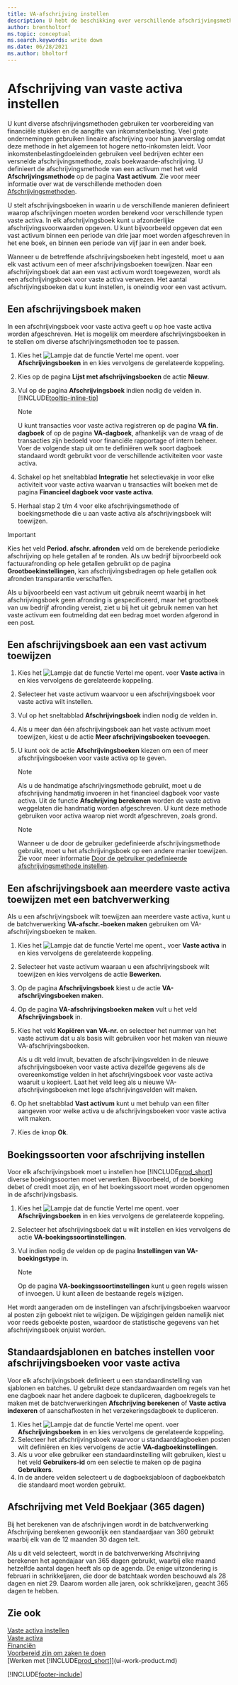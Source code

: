 ```yaml
---
title: VA-afschrijving instellen
description: U hebt de beschikking over verschillende afschrijvingsmethoden. In Business Central definieert u de afschrijvingsmethode van een activum op de pagina **Vast activum**.
author: brentholtorf
ms.topic: conceptual
ms.search.keywords: write down
ms.date: 06/28/2021
ms.author: bholtorf
---
```


# <a name="set-up-fixed-asset-depreciation"></a>Afschrijving van vaste activa instellen

U kunt diverse afschrijvingsmethoden gebruiken ter voorbereiding van financiële stukken en de aangifte van inkomstenbelasting. Veel grote ondernemingen gebruiken lineaire afschrijving voor hun jaarverslag omdat deze methode in het algemeen tot hogere netto-inkomsten leidt. Voor inkomstenbelastingdoeleinden gebruiken veel bedrijven echter een versnelde afschrijvingsmethode, zoals boekwaarde-afschrijving. U definieert de afschrijvingsmethode van een activum met het veld **Afschrijvingsmethode** op de pagina **Vast activum**. Zie voor meer informatie over wat de verschillende methoden doen [Afschrijvingsmethoden](fa-depreciation-methods.md).

U stelt afschrijvingsboeken in waarin u de verschillende manieren definieert waarop afschrijvingen moeten worden berekend voor verschillende typen vaste activa. In elk afschrijvingsboek kunt u afzonderlijke afschrijvingsvoorwaarden opgeven. U kunt bijvoorbeeld opgeven dat een vast activum binnen een periode van drie jaar moet worden afgeschreven in het ene boek, en binnen een periode van vijf jaar in een ander boek.

Wanneer u de betreffende afschrijvingsboeken hebt ingesteld, moet u aan elk vast activum een of meer afschrijvingsboeken toewijzen. Naar een afschrijvingsboek dat aan een vast activum wordt toegewezen, wordt als een afschrijvingsboek voor vaste activa verwezen. Het aantal afschrijvingsboeken dat u kunt instellen, is oneindig voor een vast activum.  

## <a name="to-create-a-depreciation-book"></a>Een afschrijvingsboek maken

In een afschrijvingsboek voor vaste activa geeft u op hoe vaste activa worden afgeschreven. Het is mogelijk om meerdere afschrijvingsboeken in te stellen om diverse afschrijvingsmethoden toe te passen.  

1. Kies het ![Lampje dat de functie Vertel me opent.](media/ui-search/search_small.png "Vertel me wat u wilt doen") voer **Afschrijvingsboeken** in en kies vervolgens de gerelateerde koppeling.
2. Kies op de pagina **Lijst met afschrijvingsboeken** de actie **Nieuw**.
3. Vul op de pagina **Afschrijvingsboek** indien nodig de velden in. [!INCLUDE[tooltip-inline-tip](includes/tooltip-inline-tip_md.md)]

    > [!NOTE]  
    > U kunt transacties voor vaste activa registreren op de pagina **VA fin. dagboek** of op de pagina **VA-dagboek**, afhankelijk van de vraag of de transacties zijn bedoeld voor financiële rapportage of intern beheer. Voer de volgende stap uit om te definiëren welk soort dagboek standaard wordt gebruikt voor de verschillende activiteiten voor vaste activa.
4. Schakel op het sneltabblad **Integratie** het selectievakje in voor elke activiteit voor vaste activa waarvan u transacties wilt boeken met de pagina **Financieel dagboek voor vaste activa**.
5. Herhaal stap 2 t/m 4 voor elke afschrijvingsmethode of boekingsmethode die u aan vaste activa als afschrijvingsboek wilt toewijzen.

> [!IMPORTANT]
> Kies het veld **Period. afschr. afronden** veld om de berekende periodieke afschrijving op hele getallen af te ronden. Als uw bedrijf bijvoorbeeld ook factuurafronding op hele getallen gebruikt op de pagina **Grootboekinstellingen**, kan afschrijvingsbedragen op hele getallen ook afronden transparantie verschaffen.

Als u bijvoorbeeld een vast activum uit gebruik neemt waarbij in het afschrijvingsboek geen afronding is gespecificeerd, maar het grootboek van uw bedrijf afronding vereist, ziet u bij het uit gebruik nemen van het vaste activum een foutmelding dat een bedrag moet worden afgerond in een post.  

## <a name="to-assign-a-depreciation-book-to-a-fixed-asset"></a>Een afschrijvingsboek aan een vast activum toewijzen

1. Kies het ![Lampje dat de functie Vertel me opent.](media/ui-search/search_small.png "Vertel me wat u wilt doen") voer **Vaste activa** in en kies vervolgens de gerelateerde koppeling.
2. Selecteer het vaste activum waarvoor u een afschrijvingsboek voor vaste activa wilt instellen.
3. Vul op het sneltabblad **Afschrijvingsboek** indien nodig de velden in.
4. Als u meer dan één afschrijvingsboek aan het vaste activum moet toewijzen, kiest u de actie **Meer afschrijvingsboeken toevoegen**.
5. U kunt ook de actie **Afschrijvingsboeken** kiezen om een of meer afschrijvingsboeken voor vaste activa op te geven.

    > [!NOTE]  
    >   Als u de handmatige afschrijvingsmethode gebruikt, moet u de afschrijving handmatig invoeren in het financieel dagboek voor vaste activa. Uit de functie **Afschrijving berekenen** worden de vaste activa weggelaten die handmatig worden afgeschreven. U kunt deze methode gebruiken voor activa waarop niet wordt afgeschreven, zoals grond.

    > [!NOTE]  
    > Wanneer u de door de gebruiker gedefinieerde afschrijvingsmethode gebruikt, moet u het afschrijvingsboek op een andere manier toewijzen. Zie voor meer informatie [Door de gebruiker gedefinieerde afschrijvingsmethode instellen](fa-how-setup-user-defined-depreciation-method.md).

## <a name="to-assign-a-depreciation-book-to-multiple-fixed-assets-with-a-batch-job"></a>Een afschrijvingsboek aan meerdere vaste activa toewijzen met een batchverwerking

Als u een afschrijvingsboek wilt toewijzen aan meerdere vaste activa, kunt u de batchverwerking **VA-afschr.-boeken maken** gebruiken om VA-afschrijvingsboeken te maken.  

1. Kies het ![Lampje dat de functie Vertel me opent.](media/ui-search/search_small.png "Vertel me wat u wilt doen"), voer **Vaste activa** in en kies vervolgens de gerelateerde koppeling.
2. Selecteer het vaste activum waaraan u een afschrijvingsboek wilt toewijzen en kies vervolgens de actie **Bewerken**.
3. Op de pagina **Afschrijvingsboek** kiest u de actie **VA-afschrijvingsboeken maken**.
4. Op de pagina **VA-afschrijvingsboeken maken** vult u het veld **Afschrijvingsboek** in.
5. Kies het veld **Kopiëren van VA-nr.** en selecteer het nummer van het vaste activum dat u als basis wilt gebruiken voor het maken van nieuwe VA-afschrijvingsboeken.

    Als u dit veld invult, bevatten de afschrijvingsvelden in de nieuwe afschrijvingsboeken voor vaste activa dezelfde gegevens als de overeenkomstige velden in het afschrijvingsboek voor vaste activa waaruit u kopieert. Laat het veld leeg als u nieuwe VA-afschrijvingsboeken met lege afschrijvingsvelden wilt maken.  
6. Op het sneltabblad **Vast activum** kunt u met behulp van een filter aangeven voor welke activa u de afschrijvingsboeken voor vaste activa wilt maken.
7. Kies de knop **Ok**.

## <a name="to-set-up-depreciation-posting-types"></a>Boekingssoorten voor afschrijving instellen

Voor elk afschrijvingsboek moet u instellen hoe [!INCLUDE[prod_short](includes/prod_short.md)] diverse boekingssoorten moet verwerken. Bijvoorbeeld, of de boeking debet of credit moet zijn, en of het boekingssoort moet worden opgenomen in de afschrijvingsbasis.  

1. Kies het ![Lampje dat de functie Vertel me opent.](media/ui-search/search_small.png "Vertel me wat u wilt doen") voer **Afschrijvingsboeken** in en kies vervolgens de gerelateerde koppeling.  
2. Selecteer het afschrijvingsboek dat u wilt instellen en kies vervolgens de actie **VA-boekingssoortinstellingen**.
3. Vul indien nodig de velden op de pagina **Instellingen van VA-boekingstype** in.

    > [!NOTE]  
    >   Op de pagina **VA-boekingssoortinstellingen** kunt u geen regels wissen of invoegen. U kunt alleen de bestaande regels wijzigen.

Het wordt aangeraden om de instellingen van afschrijvingsboeken waarvoor al posten zijn geboekt niet te wijzigen. De wijzigingen gelden namelijk niet voor reeds geboekte posten, waardoor de statistische gegevens van het afschrijvingsboek onjuist worden.

## <a name="to-set-up-default-templates-and-batches-for-fixed-asset-depreciation"></a>Standaardsjablonen en batches instellen voor afschrijvingsboeken voor vaste activa

Voor elk afschrijvingsboek definieert u een standaardinstelling van sjablonen en batches. U gebruikt deze standaardwaarden om regels van het ene dagboek naar het andere dagboek te dupliceren, dagboekregels te maken met de batchverwerkingen **Afschrijving berekenen** of **Vaste activa indexeren** of aanschafkosten in het verzekeringsdagboek te dupliceren.  

1. Kies het ![Lampje dat de functie Vertel me opent.](media/ui-search/search_small.png "Vertel me wat u wilt doen") voer **Afschrijvingsboeken** in en kies vervolgens de gerelateerde koppeling.  
2. Selecteer het afschrijvingsboek waarvoor u standaarddagboeken posten wilt definiëren en kies vervolgens de actie **VA-dagboekinstellingen**.  
3. Als u voor elke gebruiker een standaardinstelling wilt gebruiken, kiest u het veld **Gebruikers-id** om een selectie te maken op de pagina **Gebruikers**.  
4. In de andere velden selecteert u de dagboeksjabloon of dagboekbatch die standaard moet worden gebruikt.  

## <a name="fiscal-year-365-days-field-depreciation"></a>Afschrijving met Veld Boekjaar (365 dagen)

Bij het berekenen van de afschrijvingen wordt in de batchverwerking Afschrijving berekenen gewoonlijk een standaardjaar van 360 gebruikt waarbij elk van de 12 maanden 30 dagen telt.

Als u dit veld selecteert, wordt in de batchverwerking Afschrijving berekenen het agendajaar van 365 dagen gebruikt, waarbij elke maand hetzelfde aantal dagen heeft als op de agenda. De enige uitzondering is februari in schrikkeljaren, die door de batchtaak worden beschouwd als 28 dagen en niet 29. Daarom worden alle jaren, ook schrikkeljaren, geacht 365 dagen te hebben.

## <a name="see-also"></a>Zie ook

[Vaste activa instellen](fa-setup.md)  
[Vaste activa](fa-manage.md)  
[Financiën](finance.md)  
[Voorbereid zijn om zaken te doen](ui-get-ready-business.md)  
[Werken met [!INCLUDE[prod_short](includes/prod_short.md)]](ui-work-product.md)


[!INCLUDE[footer-include](includes/footer-banner.md)]
